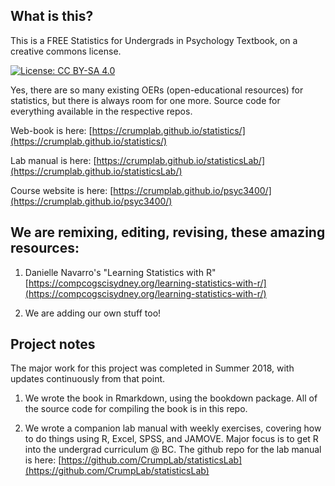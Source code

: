 ## What is this?

This is a FREE Statistics for Undergrads in Psychology Textbook, on a creative commons license. 

[![License: CC BY-SA 4.0](https://img.shields.io/badge/License-CC%20BY--SA%204.0-lightgrey.svg)](https://creativecommons.org/licenses/by-sa/4.0/)

Yes, there are so many existing OERs (open-educational resources) for statistics, but there is always room for one more. Source code for everything available in the respective repos.

Web-book is here: [https://crumplab.github.io/statistics/](https://crumplab.github.io/statistics/)

Lab manual is here: [https://crumplab.github.io/statisticsLab/](https://crumplab.github.io/statisticsLab/)

Course website is here: [https://crumplab.github.io/psyc3400/](https://crumplab.github.io/psyc3400/)

## We are remixing, editing, revising, these amazing resources:

1. Danielle Navarro's "Learning Statistics with R" [https://compcogscisydney.org/learning-statistics-with-r/](https://compcogscisydney.org/learning-statistics-with-r/)

3. We are adding our own stuff too! 

## Project notes

The major work for this project was completed in Summer 2018, with updates continuously from that point.

1. We wrote the book in Rmarkdown, using the bookdown package. All of the source code for compiling the book is in this repo.

3. We wrote a companion lab manual with weekly exercises, covering how to do things using R, Excel, SPSS, and JAMOVE. Major focus is to get R into the undergrad curriculum @ BC. The github repo for the lab manual is here: [https://github.com/CrumpLab/statisticsLab](https://github.com/CrumpLab/statisticsLab)




